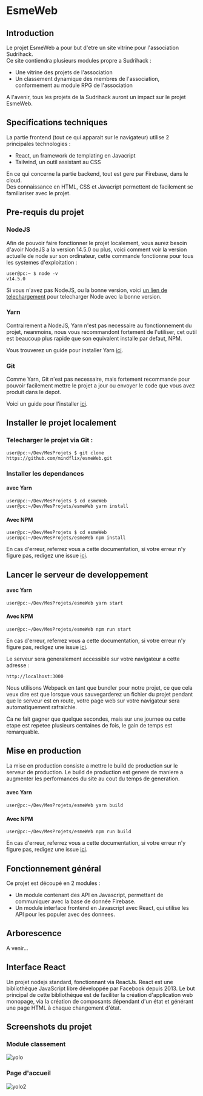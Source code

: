 # EsmeWeb
## Introduction
Le projet EsmeWeb a pour but d'etre un site vitrine pour l'association Sudrihack.  
Ce site contiendra plusieurs modules propre a Sudrihack :
- Une vitrine des projets de l'association
- Un classement dynamique des membres de l'association, conformement au module RPG de l'association

A l'avenir, tous les projets de la Sudrihack auront un impact sur le projet EsmeWeb.

## Specifications techniques

La partie frontend (tout ce qui apparait sur le navigateur) utilise 2 principales technologies :
- React, un framework de templating en Javacript
- Tailwind, un outil assistant au CSS

En ce qui concerne la partie backend, tout est gere par Firebase, dans le cloud.  
Des connaissance en HTML, CSS et Javacript permettent de facilement se familiariser avec le projet.

## Pre-requis du projet
### NodeJS
Afin de pouvoir faire fonctionner le projet localement, vous aurez besoin d'avoir NodeJS a la version 14.5.0 ou plus, 
voici comment voir la version actuelle de node sur son ordinateur, cette commande fonctionne pour tous les systemes 
d'exploitation :
```console 
user@pc:~ $ node -v
v14.5.0 
```

Si vous n'avez pas NodeJS, ou la bonne version, voici [un lien de telechargement](https://nodejs.org/en/download/) pour telecharger Node avec la bonne version.

### Yarn
Contrairement a NodeJS, Yarn n'est pas necessaire au fonctionnement du projet, neanmoins,
nous vous recommandont fortement de l'utiliser, cet outil est beaucoup plus rapide que son
equivalent installe par defaut, NPM.

Vous trouverez un guide pour installer Yarn [ici](https://www.google.com/url?sa=t&rct=j&q=&esrc=s&source=web&cd=&cad=rja&uact=8&ved=2ahUKEwjO9MPW6-HqAhXPyIUKHUDZDz0QFjAAegQIARAC&url=https%3A%2F%2Fyarnpkg.com%2Flang%2Fen%2Fdocs%2Finstall%2F&usg=AOvVaw2NZ6b4ay9pnQPf3rzVCezK).

### Git
Comme Yarn, Git n'est pas necessaire, mais fortement recommande pour pouvoir facilement mettre le projet a jour
ou envoyer le code que vous avez produit dans le depot.

Voici un guide pour l'installer [ici](https://github.com/git-guides/install-git).


## Installer le projet localement
### Telecharger le projet via Git :
```console
user@pc:~/Dev/MesProjets $ git clone https://github.com/mindflix/esmeWeb.git
```
### Installer les dependances
#### avec Yarn
```console
user@pc:~/Dev/MesProjets $ cd esmeWeb
user@pc:~/Dev/MesProjets/esmeWeb yarn install
```

#### Avec NPM
```console
user@pc:~/Dev/MesProjets $ cd esmeWeb
user@pc:~/Dev/MesProjets/esmeWeb npm install
```
En cas d'erreur, referrez vous a cette documentation, si votre erreur n'y figure pas,
redigez une issue [ici](https://github.com/mindflix/esmeWeb/issues/new).

## Lancer le serveur de developpement
#### avec Yarn
```console
user@pc:~/Dev/MesProjets/esmeWeb yarn start
```

#### Avec NPM
```console
user@pc:~/Dev/MesProjets/esmeWeb npm run start
```
En cas d'erreur, referrez vous a cette documentation, si votre erreur n'y figure pas,
redigez une issue [ici](https://github.com/mindflix/esmeWeb/issues/new).

Le serveur sera generalement accessible sur votre navigateur a cette adresse :
```
http://localhost:3000
```

Nous utilisons Webpack en tant que bundler pour notre projet, ce que cela veux dire est que
lorsque vous sauvegarderez un fichier du projet pendant que le serveur est en route, votre page web sur votre
navigateur sera automatiquement rafraichie.

Ca ne fait gagner que quelque secondes, mais sur une journee ou cette etape est repetee plusieurs centaines de fois, le gain de temps
est remarquable.


## Mise en production
La mise en production consiste a mettre le build de production sur le serveur de production.
Le build de production est genere de maniere a augmenter les performances du site au cout du temps de generation. 
#### avec Yarn
```console
user@pc:~/Dev/MesProjets/esmeWeb yarn build
```

#### Avec NPM
```console
user@pc:~/Dev/MesProjets/esmeWeb npm run build
```
En cas d'erreur, referrez vous a cette documentation, si votre erreur n'y figure pas,
redigez une issue [ici](https://github.com/mindflix/esmeWeb/issues/new).

## Fonctionnement général
Ce projet est découpé en 2 modules :
- Un module contenant des API en Javascript, permettant de communiquer avec la base de donnée Firebase.
- Un module interface frontend en Javascript avec React, qui utilise les API pour les populer avec des donnees.

## Arborescence
A venir...

## Interface React
Un projet nodejs standard, fonctionnant via ReactJs. React est une bibliothèque JavaScript libre développée par Facebook depuis 2013. Le but principal de cette bibliothèque est de faciliter la création d'application web monopage, via la création de composants dépendant d'un état et générant une page HTML à chaque changement d'état.

## Screenshots du projet
### Module classement
![yolo](https://github.com/mindflix/esmeWeb/blob/feature/table/src/assets/images/review.png?raw=true)
### Page d'accueil
![yolo2](https://github.com/mindflix/esmeWeb/blob/feature/table/src/assets/images/review2.png?raw=true)
